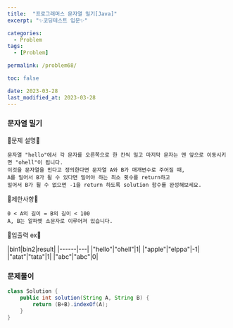 ```yaml
---
title:  "프로그래머스 문자열 밀기[Java]"
excerpt: "✨코딩테스트 입문✨"

categories:
  - Problem
tags:
  - [Problem]

permalink: /problem68/

toc: false

date: 2023-03-28
last_modified_at: 2023-03-28
---
```

### 문자열 밀기

💫문제 설명💫

```
문자열 "hello"에서 각 문자를 오른쪽으로 한 칸씩 밀고 마지막 문자는 맨 앞으로 이동시키면 "ohell"이 됩니다. 
이것을 문자열을 민다고 정의한다면 문자열 A와 B가 매개변수로 주어질 때, 
A를 밀어서 B가 될 수 있다면 밀어야 하는 최소 횟수를 return하고 
밀어서 B가 될 수 없으면 -1을 return 하도록 solution 함수를 완성해보세요.
```

💫제한사항💫

```
0 < A의 길이 = B의 길이 < 100
A, B는 알파벳 소문자로 이루어져 있습니다.
```

💫입출력 ex💫

|bin1|bin2|result|
|------|---|
|"hello"|"ohell"|1|
|"apple"|"elppa"|-1|
|"atat"|"tata"|1|
|"abc"|"abc"|0|

### 문제풀이

```java
class Solution {
    public int solution(String A, String B) {
        return (B+B).indexOf(A);
    }
}
```
